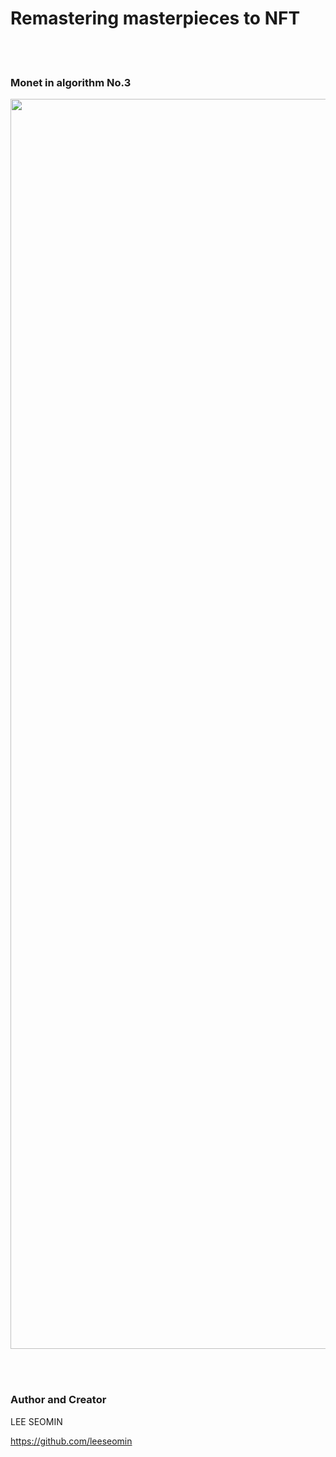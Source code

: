 # Remastering masterpieces to NFT
<br/><br/>

### Monet in algorithm No.3



 <img src="https://github.com/leeseomin/Remastering_masterpieces/blob/main/art/monet3.png" width="2000">

<br/><br/>











 ### Author and Creator
 
 LEE SEOMIN
 

 https://github.com/leeseomin
